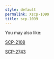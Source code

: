```yaml
---
style: default
permalink: Xscp-1099
title: scp-1099
---
```

You may also like:

[SCP-2108](http://scp-wiki.net/scp-2108)

[SCP-2743](http://scp-wiki.net/scp-2743)
